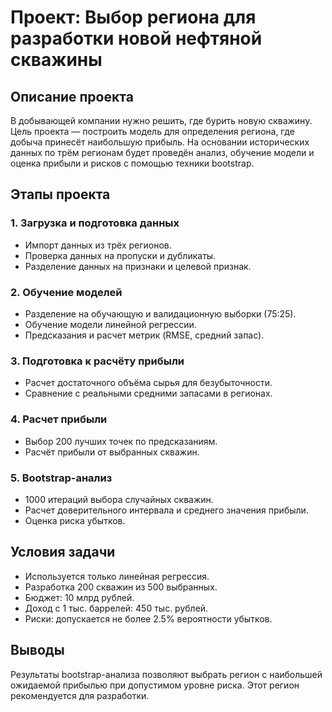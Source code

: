 # Проект: Выбор региона для разработки новой нефтяной скважины

## Описание проекта

В добывающей компании нужно решить, где бурить новую скважину. Цель проекта — построить модель для определения региона, где добыча принесёт наибольшую прибыль. На основании исторических данных по трём регионам будет проведён анализ, обучение модели и оценка прибыли и рисков с помощью техники bootstrap.

## Этапы проекта

### 1. Загрузка и подготовка данных
- Импорт данных из трёх регионов.
- Проверка данных на пропуски и дубликаты.
- Разделение данных на признаки и целевой признак.

### 2. Обучение моделей
- Разделение на обучающую и валидационную выборки (75:25).
- Обучение модели линейной регрессии.
- Предсказания и расчет метрик (RMSE, средний запас).

### 3. Подготовка к расчёту прибыли
- Расчет достаточного объёма сырья для безубыточности.
- Сравнение с реальными средними запасами в регионах.

### 4. Расчет прибыли
- Выбор 200 лучших точек по предсказаниям.
- Расчёт прибыли от выбранных скважин.

### 5. Bootstrap-анализ
- 1000 итераций выбора случайных скважин.
- Расчет доверительного интервала и среднего значения прибыли.
- Оценка риска убытков.

## Условия задачи

- Используется только линейная регрессия.
- Разработка 200 скважин из 500 выбранных.
- Бюджет: 10 млрд рублей.
- Доход с 1 тыс. баррелей: 450 тыс. рублей.
- Риски: допускается не более 2.5% вероятности убытков.

## Выводы

Результаты bootstrap-анализа позволяют выбрать регион с наибольшей ожидаемой прибылью при допустимом уровне риска. Этот регион рекомендуется для разработки.